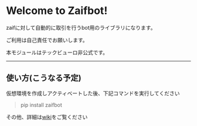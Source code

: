 Welcome to Zaifbot!
===================


zaifに対して自動的に取引を行うbot用のライブラリになります。

ご利用は自己責任でお願いします。

本モジュールはテックビューロ非公式です。

----------


使い方(こうなる予定)
-------------
仮想環境を作成しアクティベートした後、下記コマンドを実行してください

> pip install zaifbot

その他、詳細は[wiki][1]をご覧ください

  [1]: https://github.com/Akira-Taniguchi/zaifbot/wiki


